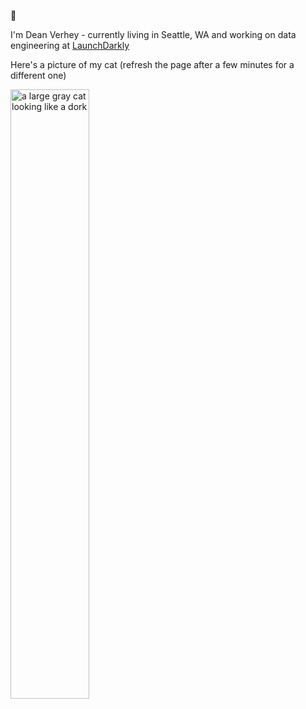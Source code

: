 👋

I'm Dean Verhey - currently living in Seattle, WA and working on data engineering at [LaunchDarkly](https://launchdarkly.com/)

Here's a picture of my cat (refresh the page after a few minutes for a different one)

<img width="50%" alt="a large gray cat looking like a dork" src="https://deancat.netlify.app/.netlify/functions/cat?">
